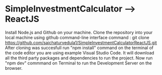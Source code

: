 # SimpleInvestmentCalculator --> ReactJS
Install Node.js and Github on your machine. Clone the repository into your local machine using github command-line interface command : git clone https://github.com/saichaturvedula1/SimpleInvestmentCalculatorReactJS.git After cloning was succesfull run "npm install" command on the terminal of the code editor you are using example Visual Studio Code. It will download all the third party packages and dependencies to run the project. Now run "npm dev" commmand on Terminal to run the Development Server on the browser.
